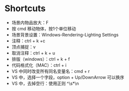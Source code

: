 # Shortcuts

- 场景内物品放大：F
- 按 cmd 移动物体，按1个单位移动
- 场景背景设置：Windows-Rendering-Lighting Settings
- 注释：ctrl + k +c
- 顶点捕捉：v
- 取消注释：ctrl + k + u
- 排版（windows）：ctrl + k + f
- 代码格式化（MAC）：ctrl + i
- VS 中同时改变所有同名变量名：cmd + r
- VS 中，选择一个字段，option + Up/DownArrow 可以换序
- VS 中，去掉空行：使用正则 ^\s\*\n